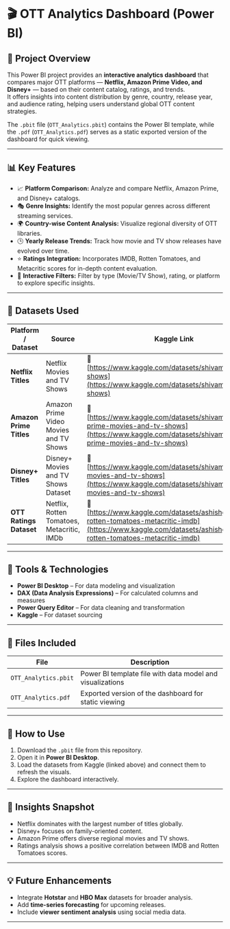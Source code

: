 # 🎬 OTT Analytics Dashboard (Power BI)

## 📘 Project Overview
This Power BI project provides an **interactive analytics dashboard** that compares major OTT platforms — **Netflix, Amazon Prime Video, and Disney+** — based on their content catalog, ratings, and trends.  
It offers insights into content distribution by genre, country, release year, and audience rating, helping users understand global OTT content strategies.

The `.pbit` file (`OTT_Analytics.pbit`) contains the Power BI template, while the `.pdf` (`OTT_Analytics.pdf`) serves as a static exported version of the dashboard for quick viewing.

---

## 📊 Key Features
- 📈 **Platform Comparison:** Analyze and compare Netflix, Amazon Prime, and Disney+ catalogs.  
- 🎭 **Genre Insights:** Identify the most popular genres across different streaming services.  
- 🌍 **Country-wise Content Analysis:** Visualize regional diversity of OTT libraries.  
- 🕒 **Yearly Release Trends:** Track how movie and TV show releases have evolved over time.  
- ⭐ **Ratings Integration:** Incorporates IMDB, Rotten Tomatoes, and Metacritic scores for in-depth content evaluation.  
- 🧭 **Interactive Filters:** Filter by type (Movie/TV Show), rating, or platform to explore specific insights.

---

## 🧩 Datasets Used
| Platform / Dataset | Source | Kaggle Link |
|--------------------|---------|--------------|
| **Netflix Titles** | Netflix Movies and TV Shows | 🔗 [https://www.kaggle.com/datasets/shivamb/netflix-shows](https://www.kaggle.com/datasets/shivamb/netflix-shows) |
| **Amazon Prime Titles** | Amazon Prime Video Movies and TV Shows | 🔗 [https://www.kaggle.com/datasets/shivamb/amazon-prime-movies-and-tv-shows](https://www.kaggle.com/datasets/shivamb/amazon-prime-movies-and-tv-shows) |
| **Disney+ Titles** | Disney+ Movies and TV Shows Dataset | 🔗 [https://www.kaggle.com/datasets/shivamb/disney-movies-and-tv-shows](https://www.kaggle.com/datasets/shivamb/disney-movies-and-tv-shows) |
| **OTT Ratings Dataset** | Netflix, Rotten Tomatoes, Metacritic, IMDb | 🔗 [https://www.kaggle.com/datasets/ashishgup/netflix-rotten-tomatoes-metacritic-imdb](https://www.kaggle.com/datasets/ashishgup/netflix-rotten-tomatoes-metacritic-imdb) |

---

## 🧠 Tools & Technologies
- **Power BI Desktop** – For data modeling and visualization  
- **DAX (Data Analysis Expressions)** – For calculated columns and measures  
- **Power Query Editor** – For data cleaning and transformation  
- **Kaggle** – For dataset sourcing  

---

## 📂 Files Included
| File | Description |
|------|--------------|
| `OTT_Analytics.pbit` | Power BI template file with data model and visualizations |
| `OTT_Analytics.pdf` | Exported version of the dashboard for static viewing |

---

## 🚀 How to Use
1. Download the `.pbit` file from this repository.  
2. Open it in **Power BI Desktop**.  
3. Load the datasets from Kaggle (linked above) and connect them to refresh the visuals.  
4. Explore the dashboard interactively.

---

## 🧾 Insights Snapshot
- Netflix dominates with the largest number of titles globally.  
- Disney+ focuses on family-oriented content.  
- Amazon Prime offers diverse regional movies and TV shows.  
- Ratings analysis shows a positive correlation between IMDB and Rotten Tomatoes scores.

---

## 💡 Future Enhancements
- Integrate **Hotstar** and **HBO Max** datasets for broader analysis.  
- Add **time-series forecasting** for upcoming releases.  
- Include **viewer sentiment analysis** using social media data.

---




